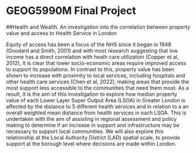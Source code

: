 # GEOG5990M Final Project
##Health and Wealth. An investigation into the correlation between property value and access to Health Service in London 

Equity of access has been a focus of the NHS since it began in 1948 (Goodard and Smith, 2001) and with most research suggesting that low income has a direct correlation with heath care utilization (Copper et al, 2012), It is clear that lower socio-economic areas require improved access to support its populations. In contrast to this, property value has been shown to increase with proximity to local services, including hospitals and other health care services (Chen et al, 2022), making areas that provide the most support less accessible to the communities that need them most. 
As a result, it is the aim of this investigation to explore how median property value of each Lower Layer Super Output Area (LSOA) in Greater London is affected by the distance to 5 different health services and in relation to a an overall weighted mean distance from health services in each LSOA. This is undertaken with the aim of assisting in regional assessment and policy making to determine if an increase in support and infrastructure may be necessary to support local communities. We will also explore this relationship at the Local Authority District (LAD) spatial scale, to provide support at the borough level where decisions are made within London. 
